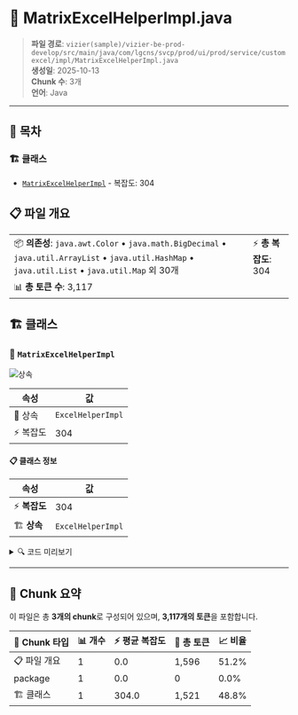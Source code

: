 # 📄 MatrixExcelHelperImpl.java

> **파일 경로**: `vizier(sample)/vizier-be-prod-develop/src/main/java/com/lgcns/svcp/prod/ui/prod/service/customexcel/impl/MatrixExcelHelperImpl.java`  
> **생성일**: 2025-10-13  
> **Chunk 수**: 3개  
> **언어**: Java
---

## 📑 목차

### 🏗️ 클래스
- [`MatrixExcelHelperImpl`](#class-matrixexcelhelperimpl) - 복잡도: 304

## 📋 파일 개요

| | |
|--|--|
| 📦 **의존성**: `java.awt.Color` • `java.math.BigDecimal` • `java.util.ArrayList` • `java.util.HashMap` • `java.util.List` • `java.util.Map` 외 30개 | ⚡ **총 복잡도**: 304 |
| 📊 **총 토큰 수**: 3,117 |  |



## 🏗️ 클래스

### <a id="class-matrixexcelhelperimpl"></a>🎯 `MatrixExcelHelperImpl`

![상속](https://img.shields.io/badge/상속-1개-blue)

| 속성 | 값 |
|------|----|
| 🧬 상속 | `ExcelHelperImpl` |
| ⚡ 복잡도 | 304 |



#### 📋 클래스 정보

| 속성 | 값 |
|------|----|
| ⚡ **복잡도** | 304 || 📍 **라인 범위** | 44-44 |
| 🏗️ **상속** | `ExcelHelperImpl` || 🏷️ **태그** | `class, java` |

<details>
<summary>🔍 코드 미리보기</summary>

```java
public class MatrixExcelHelperImpl extends ExcelHelperImpl implements MatrixExcelHelper {

	@SuppressWarnings("unchecked")
	@Override
	public String[] createTitleHeader(Object... object) {
		List<BuilderFactorDto> builderDtos = (List<BuilderFactorDto>) object[0];
		List<String> headers = builderDtos.stream().map(BuilderFactorDto::getFactorName).collect(Collectors.toList());
		headers.add("Value");
		return headers.toArray(new String[0]);
	}

	@Override
	public void createSheet(ExcelWriter excelWriter, ExcelInput excelInput) {
		MatrixExportReqDto exportDto = (MatrixExportReqDto) excelInput.getObject();
		List<MatrixMeasureMDto> measures = exportDto.getMeasureMDtos();
		Workbook workbook = excelWriter.getWorkbook();

		// Set up title style
		excelWriter.getStyle().setTitleCellStyle(createT...
```

**Chunk 정보**
- 🆔 **ID**: `3be48faa2b7a`
- 📍 **라인**: 44-44
- 📊 **토큰**: 1521
- 🏷️ **태그**: `class, java`

</details>

---





## 🧩 Chunk 요약

이 파일은 총 **3개의 chunk**로 구성되어 있으며, **3,117개의 토큰**을 포함합니다.

| 🧩 Chunk 타입 | 📊 개수 | ⚡ 평균 복잡도 | 📝 총 토큰 | 📈 비율 |
|---------------|--------|-------------|----------|--------|
| 📋 파일 개요 | 1 | 0.0 | 1,596 | 51.2% |
| package | 1 | 0.0 | 0 | 0.0% |
| 🏗️ 클래스 | 1 | 304.0 | 1,521 | 48.8% |

